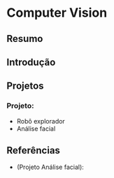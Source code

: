 # Computer Vision

## Resumo


## Introdução


## Projetos

### Projeto: 
- Robô explorador
- Análise facial


## Referências
- (Projeto Análise facial): 
